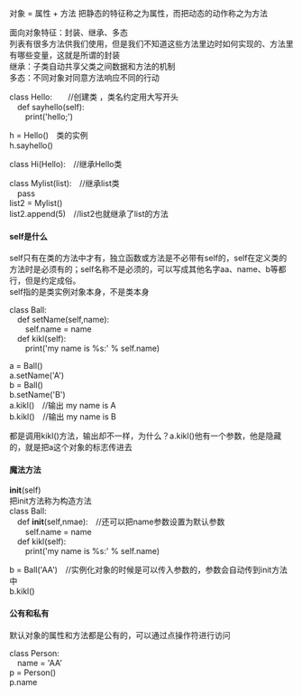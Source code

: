 对象 = 属性 + 方法  把静态的特征称之为属性，而把动态的动作称之为方法  

面向对象特征：封装、继承、多态  
列表有很多方法供我们使用，但是我们不知道这些方法里边时如何实现的、方法里有哪些变量，这就是所谓的封装   
继承：子类自动共享父类之间数据和方法的机制  
多态：不同对象对同意方法响应不同的行动  

class Hello:&emsp;&emsp;//创建类 ，类名约定用大写开头  
&emsp;def sayhello(self):  
&emsp;&emsp;print('hello;')    

h = Hello()&emsp;类的实例  
h.sayhello()  

class Hi(Hello):&emsp;//继承Hello类  


class Mylist(list):&emsp;//继承list类  
&emsp;pass  
list2 = Mylist()  
list2.append(5)&emsp;//list2也就继承了list的方法  

#### self是什么  
self只有在类的方法中才有，独立函数或方法是不必带有self的，self在定义类的方法时是必须有的；self名称不是必须的，可以写成其他名字aa、name、b等都行，但是约定成俗。  
self指的是类实例对象本身，不是类本身 

class Ball:  
&emsp;def setName(self,name):  
&emsp;&emsp;self.name = name  
&emsp;def kikl(self):  
&emsp;&emsp;print('my name is %s:' % self.name)  

a = Ball()  
a.setName('A')  
b = Ball()  
b.setName('B')  
a.kikl()&emsp;//输出 my name is A  
b.kikl()&emsp;//输出 my name is B  

都是调用kikl()方法，输出却不一样，为什么？a.kikl()他有一个参数，他是隐藏的，就是把a这个对象的标志传进去


#### 魔法方法  
__init__(self)  
把init方法称为构造方法  
class Ball:  
&emsp;def __init__(self,nmae):&emsp;//还可以把name参数设置为默认参数  
&emsp;&emsp;self.name = name  
&emsp;def kikl(self):  
&emsp;&emsp;print('my name is %s:' % self.name)  

b = Ball('AA')&emsp;//实例化对象的时候是可以传入参数的，参数会自动传到init方法中  
b.kikl()  


#### 公有和私有  
默认对象的属性和方法都是公有的，可以通过点操作符进行访问  

class Person:  
&emsp;name = 'AA'  
p = Person()  
p.name  


































































